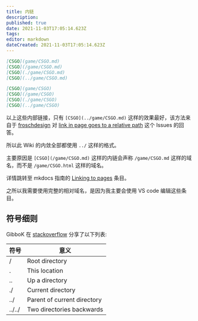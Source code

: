 ```yaml
---
title: 内链
description: 
published: true
date: 2021-11-03T17:05:14.623Z
tags: 
editor: markdown
dateCreated: 2021-11-03T17:05:14.623Z
---
```


```markdown
[CSGO](game/CSGO.md)
[CSGO](/game/CSGO.md)
[CSGO](./game/CSGO.md)
[CSGO](../game/CSGO.md)

[CSGO](game/CSGO)
[CSGO](/game/CSGO)
[CSGO](./game/CSGO)
[CSGO](../game/CSGO)
```

以上这些内部链接，只有 `[CSGO](../game/CSGO.md)` 这样的效果最好，该方法来自于 [froschdesign](https://github.com/froschdesign) 对 [link in page goes to a relative path](https://web.archive.org/web/20210120023351/https://github.com/mkdocs/mkdocs/issues/1649) 这个 Issues 的回答。

所以此 Wiki 的内敛全部都使用 `../` 这样的格式。

主要原因是 `[CSGO](/game/CSGO.md)` 这样的内链会声称 `/game/CSGO.md` 这样的域名，而不是 `/game/CSGO.html` 这样的域名。

详情跳转至 mkdocs 指南的 [Linking to pages](https://www.mkdocs.org/user-guide/writing-your-docs/#linking-to-pages) 条目。

之所以我需要使用完整的相对域名，是因为我主要会使用 VS code 编辑这些条目。

## 符号细则

GibboK 在 [stackoverflow](https://stackoverflow.com/questions/7591240/what-does-dot-slash-refer-to-in-terms-of-an-html-file-path-location) 分享了以下列表:

| 符号   | 意义                        |
| ------ | --------------------------- |
| /      | Root directory              |
| .      | This location               |
| ..     | Up a directory              |
| ./     | Current directory           |
| ../    | Parent of current directory |
| ../../ | Two directories backwards   |
